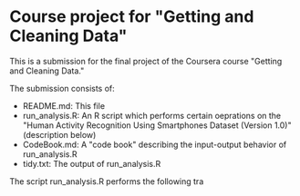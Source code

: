 # Course project for "Getting and Cleaning Data"

This is a submission for the final project of the Coursera course "Getting and Cleaning Data."

The submission consists of:

* README.md: This file
* run_analysis.R: An R script which performs certain oeprations on the "Human Activity Recognition Using Smartphones Dataset (Version 1.0)" (description below)
* CodeBook.md: A "code book" describing the input-output behavior of run_analysis.R
* tidy.txt: The output of run_analysis.R

The script run_analysis.R performs the following tra
